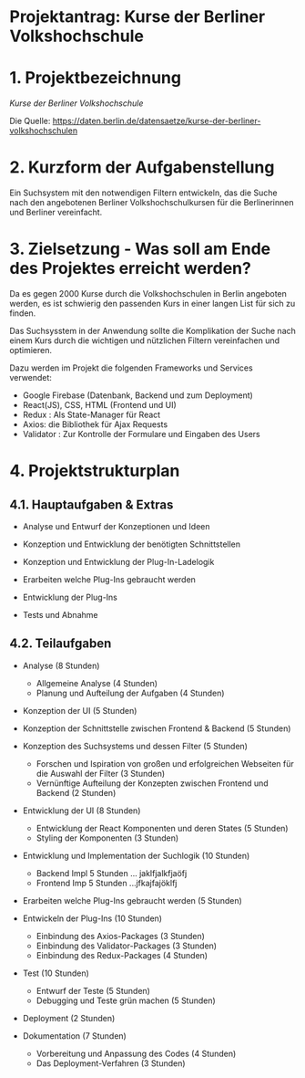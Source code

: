 # Projektantrag: Kurse der Berliner Volkshochschule

# 1. Projektbezeichnung
_Kurse der Berliner Volkshochschule_
  
Die Quelle: https://daten.berlin.de/datensaetze/kurse-der-berliner-volkshochschulen

# 2. Kurzform der Aufgabenstellung
Ein Suchsystem mit den notwendigen Filtern entwickeln, das die Suche nach den angebotenen Berliner Volkshochschulkursen für die Berlinerinnen und Berliner vereinfacht.

# 3. Zielsetzung - Was soll am Ende des Projektes erreicht werden?
Da es gegen 2000 Kurse durch die Volkshochschulen in Berlin angeboten werden, es ist schwierig den passenden Kurs in einer langen List für sich zu finden.

Das Suchsysstem in der Anwendung sollte die Komplikation der Suche nach einem Kurs durch die wichtigen und nützlichen Filtern vereinfachen und optimieren.

Dazu werden im Projekt die folgenden Frameworks und Services verwendet:
* Google Firebase (Datenbank, Backend und zum Deployment)
* React(JS), CSS, HTML (Frontend und UI)
* Redux : Als State-Manager für React
* Axios: die Bibliothek für Ajax Requests
* Validator : Zur Kontrolle der Formulare und Eingaben des Users

# 4. Projektstrukturplan 

## 4.1. Hauptaufgaben & Extras

* Analyse und Entwurf der Konzeptionen und Ideen

* Konzeption und Entwicklung der benötigten Schnittstellen

* Konzeption und Entwicklung der Plug-In-Ladelogik

* Erarbeiten welche Plug-Ins gebraucht werden

* Entwicklung der Plug-Ins

* Tests und Abnahme 

## 4.2. Teilaufgaben

* Analyse (8 Stunden)    
    * Allgemeine Analyse (4 Stunden) 
    * Planung und Aufteilung der Aufgaben (4 Stunden)

* Konzeption der UI (5 Stunden)

* Konzeption der Schnittstelle zwischen Frontend & Backend (5 Stunden)

* Konzeption des Suchsystems und dessen Filter (5 Stunden)
    * Forschen und Ispiration von großen und erfolgreichen Webseiten für die Auswahl der Filter (3 Stunden)
    * Vernünftige Aufteilung der Konzepten zwischen Frontend und Backend (2 Stunden)

* Entwicklung der UI (8 Stunden)
    * Entwicklung der React Komponenten und deren States (5 Stunden)    
    * Styling der Komponenten (3 Stunden)

* Entwicklung und Implementation der Suchlogik (10 Stunden)
    * Backend Impl 5 Stunden ... jaklfjalkfjaöfj
    * Frontend Imp 5 Stunden ...jfkajfajöklfj

* Erarbeiten welche Plug-Ins gebraucht werden (5 Stunden)

* Entwickeln der Plug-Ins (10 Stunden)
    * Einbindung des Axios-Packages (3 Stunden)
    * Einbindung des Validator-Packages (3 Stunden)
    * Einbindung des Redux-Packages (4 Stunden)
    
    

* Test (10 Stunden)
    * Entwurf der Teste (5 Stunden)
    * Debugging und Teste grün machen (5 Stunden)

* Deployment (2 Stunden)

* Dokumentation (7 Stunden)
    * Vorbereitung und Anpassung des Codes (4 Stunden)
    * Das Deployment-Verfahren (3 Stunden)
